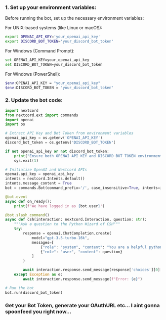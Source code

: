 ### 1. Set up your environment variables:

Before running the bot, set up the necessary environment variables:

For UNIX-based systems (like Linux or macOS):
```bash
export OPENAI_API_KEY='your_openai_api_key'
export DISCORD_BOT_TOKEN='your_discord_bot_token'
```

For Windows (Command Prompt):
```bash
set OPENAI_API_KEY=your_openai_api_key
set DISCORD_BOT_TOKEN=your_discord_bot_token
```

For Windows (PowerShell):
```bash
$env:OPENAI_API_KEY = "your_openai_api_key"
$env:DISCORD_BOT_TOKEN = "your_discord_bot_token"
```

### 2. Update the bot code:

```python
import nextcord
from nextcord.ext import commands
import openai
import os

# Extract API Key and Bot Token from environment variables
openai_api_key = os.getenv('OPENAI_API_KEY')
discord_bot_token = os.getenv('DISCORD_BOT_TOKEN')

if not openai_api_key or not discord_bot_token:
    print("Ensure both OPENAI_API_KEY and DISCORD_BOT_TOKEN environment variables are set.")
    sys.exit(1)

# Initialize OpenAI and Nextcord APIs
openai.api_key = openai_api_key
intents = nextcord.Intents.default()
intents.message_content = True
bot = commands.Bot(command_prefix='/', case_insensitive=True, intents=intents)

@bot.event
async def on_ready():
    print(f'We have logged in as {bot.user}')

@bot.slash_command()
async def csh(interaction: nextcord.Interaction, question: str):
    """Ask a question to the Python Wizard of CSH"""
    try:
        response = openai.ChatCompletion.create(
            model="gpt-3.5-turbo-16k",
            messages=[
                {"role": "system", "content": "You are a helpful python coder. But will also have conversations with people about any no illicit topic they would like to discuss."},
                {"role": "user", "content": question}
            ]
        )

        await interaction.response.send_message(response['choices'][0]['message']['content'].strip())
    except Exception as e:
        await interaction.response.send_message(f"Error: {e}")

# Run the bot
bot.run(discord_bot_token)
```

### Get your Bot Token, generate your OAuthURL etc... I aint gonna spoonfeed you right now...
